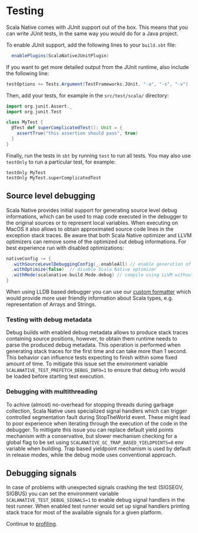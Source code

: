# Testing

Scala Native comes with JUnit support out of the box. This means that
you can write JUnit tests, in the same way you would do for a Java
project.

To enable JUnit support, add the following lines to your `build.sbt` file:
```scala
  enablePlugins(ScalaNativeJUnitPlugin)
```

If you want to get more detailed output from the JUnit runtime, also
include the following line:

``` scala
testOptions += Tests.Argument(TestFrameworks.JUnit, "-a", "-s", "-v")
```

Then, add your tests, for example in the `src/test/scala/`
directory:

``` scala
import org.junit.Assert._
import org.junit.Test

class MyTest {
  @Test def superComplicatedTest(): Unit = {
    assertTrue("this assertion should pass", true)
  }
}
```

Finally, run the tests in `sbt` by running
`test` to run all tests. You may also use
`testOnly` to run a particular test, for example:

``` shell
testOnly MyTest
testOnly MyTest.superComplicatedTest
```

## Source level debugging

Scala Native provides initial support for generating source level debug informations, which can be used to map code executed in the debugger to the original sources or to represent local variables.
When executing on MacOS it also allows to obtain approximated source code lines in the exception stack traces.
Be aware that both Scala Native optimizer and
LLVM optimizers can remove some of the optimized out debug informations.
For best experience run with disabled optimizations:

```scala
nativeConfig ~= {
  .withSourceLevelDebuggingConfig(_.enableAll) // enable generation of debug informations
  .withOptimize(false)  // disable Scala Native optimizer
  .withMode(scalanative.build.Mode.debug) // compile using LLVM without optimizations
}
```

When using LLDB based debugger you can use our [custom formatter](https://github.com/scala-native/scala-native/blob/main/ScalaNativeLLDBFormatter.py) which would provide more user friendly information about Scala types, e.g. representation of Arrays and Strings.

### Testing with debug metadata
Debug builds with enabled debug metadata allows to produce stack traces containing source positions, however, to obtain them runtime needs to parse the produced debug metadata. This operation is performed when generating stack traces for the first time and can take more than 1 second. This behavior can influence tests expecting to finish within some fixed amount of time.
To mitigate this issue set the environment variable `SCALANATIVE_TEST_PREFETCH_DEBUG_INFO=1` to ensure that debug info would be loaded before starting test execution.

### Debugging with multithreading
To achive (almost) no-overhead for stopping threads during garbage collection, Scala Native uses specialized signal handlers which can trigger controlled segmentation fault during StopTheWorld event. These might lead to poor experience when iterating through the execution of the code in the debugger.
To mittigate this issue you can replace default yield points mechanism with a conservative, but slower mechanism checking for a global flag to be set using `SCALANATIVE_GC_TRAP_BASED_YIELDPOINTS=0` env variable when building.
Trap based yieldpoint mechanism is used by default in release modes, while the debug mode uses conventional approach.

## Debugging signals

In case of problems with unexpected signals crashing the test (SIGSEGV, SIGBUS) you can set the environment variable `SCALANATIVE_TEST_DEBUG_SIGNALS=1` to enable debug signal handlers in the test runner.
When enabled test runner would set up signal handlers printing stack trace for most of the available signals
for a given platform.

Continue to [profiling](profiling.md).
